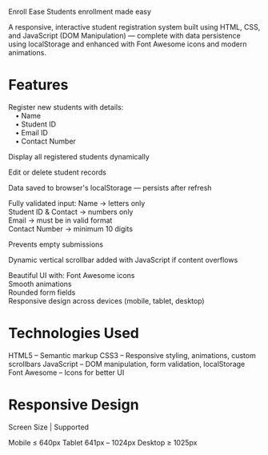  Enroll Ease
 Students enrollment made easy

A responsive, interactive student registration system built using HTML, CSS, and JavaScript (DOM Manipulation) — complete with data persistence using localStorage and enhanced with Font Awesome icons and modern animations.

# Features

 Register new students with details:  
 • Name  
 • Student ID  
 • Email ID  
 • Contact Number  

Display all registered students dynamically

Edit or delete student records

Data saved to browser's localStorage — persists after refresh

Fully validated input:
 Name → letters only  
 Student ID & Contact → numbers only  
 Email → must be in valid format  
 Contact Number → minimum 10 digits  

Prevents empty submissions

Dynamic vertical scrollbar added with JavaScript if content overflows

Beautiful UI with:
Font Awesome icons  
Smooth animations  
Rounded form fields  
Responsive design across devices (mobile, tablet, desktop)



# Technologies Used

HTML5 – Semantic markup
CSS3 – Responsive styling, animations, custom scrollbars
JavaScript – DOM manipulation, form validation, localStorage
Font Awesome – Icons for better UI



# Responsive Design

 Screen Size | Supported

 Mobile ≤ 640px 
 Tablet 641px – 1024px 
 Desktop ≥ 1025px 
